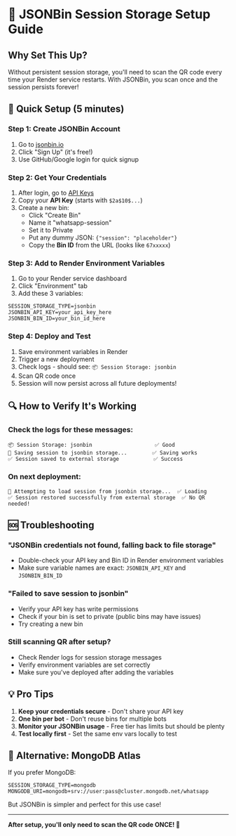 # 🔑 JSONBin Session Storage Setup Guide

## Why Set This Up?

Without persistent session storage, you'll need to scan the QR code every time your Render service restarts. With JSONBin, you scan once and the session persists forever!

## 🚀 Quick Setup (5 minutes)

### Step 1: Create JSONBin Account
1. Go to [jsonbin.io](https://jsonbin.io)
2. Click "Sign Up" (it's free!)
3. Use GitHub/Google login for quick signup

### Step 2: Get Your Credentials
1. After login, go to [API Keys](https://jsonbin.io/api-keys)
2. Copy your **API Key** (starts with `$2a$10$...`)
3. Create a new bin:
   - Click "Create Bin" 
   - Name it "whatsapp-session"
   - Set it to Private
   - Put any dummy JSON: `{"session": "placeholder"}`
   - Copy the **Bin ID** from the URL (looks like `67xxxxx`)

### Step 3: Add to Render Environment Variables
1. Go to your Render service dashboard
2. Click "Environment" tab
3. Add these 3 variables:

```
SESSION_STORAGE_TYPE=jsonbin
JSONBIN_API_KEY=your_api_key_here
JSONBIN_BIN_ID=your_bin_id_here
```

### Step 4: Deploy and Test
1. Save environment variables in Render
2. Trigger a new deployment
3. Check logs - should see: `📦 Session Storage: jsonbin`
4. Scan QR code once
5. Session will now persist across all future deployments!

## 🔍 How to Verify It's Working

### Check the logs for these messages:
```
📦 Session Storage: jsonbin                    ✅ Good
💾 Saving session to jsonbin storage...        ✅ Saving works
✅ Session saved to external storage           ✅ Success
```

### On next deployment:
```
🔄 Attempting to load session from jsonbin storage...  ✅ Loading
✅ Session restored successfully from external storage  ✅ No QR needed!
```

## 🆘 Troubleshooting

### "JSONBin credentials not found, falling back to file storage"
- Double-check your API key and Bin ID in Render environment variables
- Make sure variable names are exact: `JSONBIN_API_KEY` and `JSONBIN_BIN_ID`

### "Failed to save session to jsonbin"
- Verify your API key has write permissions
- Check if your bin is set to private (public bins may have issues)
- Try creating a new bin

### Still scanning QR after setup?
- Check Render logs for session storage messages
- Verify environment variables are set correctly
- Make sure you've deployed after adding the variables

## 💡 Pro Tips

1. **Keep your credentials secure** - Don't share your API key
2. **One bin per bot** - Don't reuse bins for multiple bots
3. **Monitor your JSONBin usage** - Free tier has limits but should be plenty
4. **Test locally first** - Set the same env vars locally to test

## 🎯 Alternative: MongoDB Atlas

If you prefer MongoDB:
```
SESSION_STORAGE_TYPE=mongodb
MONGODB_URI=mongodb+srv://user:pass@cluster.mongodb.net/whatsapp
```

But JSONBin is simpler and perfect for this use case!

---

**After setup, you'll only need to scan the QR code ONCE! 🎉**
